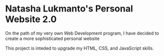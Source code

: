 # Natasha Lukmanto's Personal Website 2.0

On the path of my very own Web Development program, I have decided to create a more sophisticated personal website 

This project is inteded to upgrade my HTML, CSS, and JavaScript skills. 
